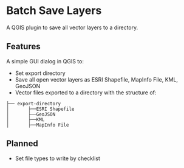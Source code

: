 # Batch Save Layers

A QGIS plugin to save all vector layers to a directory.

## Features
A simple GUI dialog in QGIS to:
- Set export directory
- Save all open vector layers as ESRI Shapefile, MapInfo File, KML, GeoJSON
- Vector files exported to a directory with the structure of:

```
├── export-directory
│   	├──ESRI Shapefile
│   	├──GeoJSON
│   	├──KML
│   	├──MapInfo File
```

## Planned
- Set file types to write by checklist